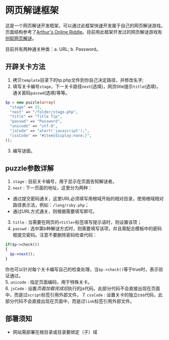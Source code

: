 # 网页解谜框架
这是一个网页解谜开发框架，可以通过此框架快速开发属于自己的网页解谜游戏。页面结构参考了[Arthur's Online Riddle](http://riddle.arthurluk.net)。目前用此框架开发过的网页解谜游戏有[创软网页解谜](http://puzzle.sxisa.com)。

目前共有两种通关种类：a. URL; b. Password。

## 开辟关卡方法
1. 拷贝`template`目录下的tp.php文件到你自己决定路径，并修改名字;
2. 填写关卡编号`stage`，下一关卡路径`next`(选填)，网页title提示`title`(选填)，通关密码`passwd`(选填)等等。
```php
$p = new puzzle(array(
  "stage" => 15,
  "next" => "/folder/stage.php",
  "title" => "Title Tip",
  "passwd" => "Password",
  "unicode" => "utf-8",
  "jsCode" => "alert('javascript');",
  "cssCode" => "#item{display:none;}",
));
```
3. 编写谜面。

## puzzle参数详解
1. `stage` : 目前关卡编号，用于显示在页面告知解谜者。
2. `next` : 下一页面的地址，这里分为两种：  
 - 通过提交密码通关，这里URL必须填写用根域开始的相对目录，使用根域相对路径表示法，例如：`/lang/ruby.php`；  
 - 通过URL方式通关，则根据需要填写即可。
3. `title` : 当需要在网页的`<title>`标签填写提示语时，则设置该项；
4. `passwd` : 选中第b种解谜方式时，则需要填写该项，并且需配合模板中的密码框提交密码。注意不要删除密码检查代码：
```php
if($p->check())
{
  $p->next();
}
```
你也可以针对每个关卡编写自己的检查处理，当`$p->check()`等于true时，表示验证通过。  
5. `unicode` : 指定页面编码，用于特殊关卡。  
6. `jsCode` :  设置*页面加载完成后*执行的js代码，此部分代码不会直接出现在页面中，而是过`script`标签引用外部文件。
7. `cssCode` : 设置关卡的独立css代码，此部分代码不会直接出现在页面中，而是过`link`标签引用外部文件。

## **部署须知**  
- 网站需部署在根目录或目录要绑定（子）域

